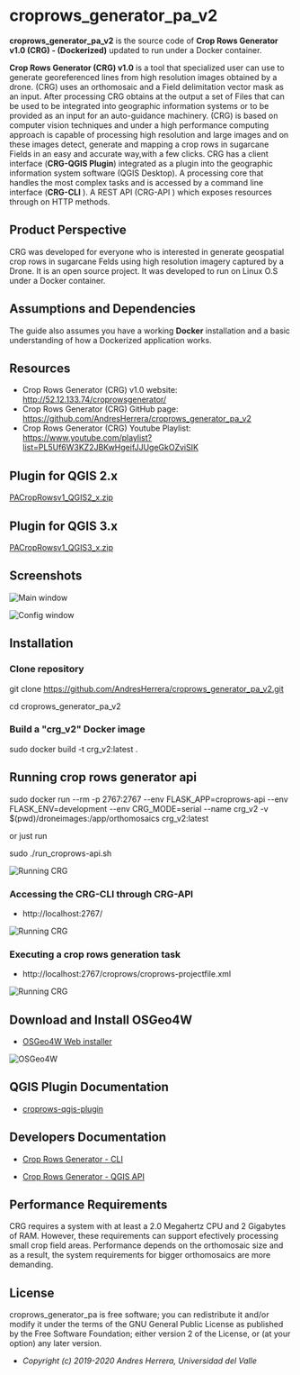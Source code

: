 # croprows_generator_pa_v2

**croprows_generator_pa_v2** is the source code of **Crop Rows Generator v1.0 (CRG) - (Dockerized)**  updated to run under a Docker container.

**Crop Rows Generator (CRG) v1.0** is a tool that specialized user can use to generate georeferenced lines from high resolution images obtained by a drone. (CRG) uses an orthomosaic and a Field delimitation vector mask as an input. After processing CRG obtains at the output a set of Files that can be used to be integrated into geographic information systems or to be provided as an input for an auto-guidance machinery. (CRG) is based on computer vision techniques and under a high performance computing approach is capable of processing high resolution and large images and on these images detect, generate and mapping a crop rows in sugarcane Fields in an easy and accurate way,with a few clicks. CRG has a client interface (**CRG-QGIS Plugin**) integrated as a plugin into the geographic information system software (QGIS Desktop). A processing core that handles the most complex tasks and is accessed by a command line interface (**CRG-CLI** ). A REST API (CRG-API ) which exposes resources through on HTTP methods.

## Product Perspective

CRG was developed for everyone who is interested in generate geospatial crop rows in sugarcane Felds using high resolution imagery captured by a Drone. It is an open source project. It was developed to run on Linux O.S under a Docker container.

## Assumptions and Dependencies

The guide also assumes you have a working **Docker**  installation and a basic understanding of how a Dockerized application works.

## Resources

- Crop Rows Generator (CRG) v1.0 website:
http://52.12.133.74/croprowsgenerator/
- Crop Rows Generator (CRG) GitHub page:
https://github.com/AndresHerrera/croprows_generator_pa_v2
- Crop Rows Generator (CRG) Youtube Playlist:
https://www.youtube.com/playlist?list=PL5Uf6W3KZ2JBKwHgeifJJUgeGkOZviSIK

## Plugin for QGIS 2.x

[PACropRowsv1_QGIS2_x.zip](croprows-qgis-plugin/PACropRowsv1_QGIS2_x.zip)

## Plugin for QGIS 3.x

[PACropRowsv1_QGIS3_x.zip](croprows-qgis-plugin/PACropRowsv1_QGIS3_x.zip)

## Screenshots 
![Main window](screenshot1.png)

![Config window](screenshot2.png)

## Installation

### Clone repository

git clone https://github.com/AndresHerrera/croprows_generator_pa_v2.git

cd croprows_generator_pa_v2

### Build a "crg_v2" Docker image 

sudo docker build -t crg_v2:latest .

## Running crop rows generator api

sudo docker run --rm -p 2767:2767 --env FLASK_APP=croprows-api --env FLASK_ENV=development --env CRG_MODE=serial --name crg_v2 -v $(pwd)/droneimages:/app/orthomosaics crg_v2:latest

or just run 

sudo ./run_croprows-api.sh

![Running CRG](screenshot3.png)

### Accessing the CRG-CLI through CRG-API

* http://localhost:2767/

![Running CRG](screenshot4.png)

### Executing a crop rows generation task

* http://localhost:2767/croprows/croprows-projectfile.xml

![Running CRG](screenshot5.png)

## Download and Install OSGeo4W

- [OSGeo4W Web installer](http://download.osgeo.org/osgeo4w/osgeo4w-setup-x86_64.exe)

![OSGeo4W](screenshot6.png)

## QGIS Plugin Documentation

- [croprows-qgis-plugin](croprows-qgis-plugin/README.md)

## Developers Documentation

- [Crop Rows Generator - CLI](http://52.12.133.74/croprowsgenerator/crg_cli/html/index.html)

- [Crop Rows Generator - QGIS API](http://52.12.133.74/croprowsgenerator/crg_plugin/html/index.html)

## Performance Requirements

CRG requires a system with at least a 2.0 Megahertz CPU and 2 Gigabytes of RAM. However, these requirements can support efectively processing small crop field areas. Performance depends on the orthomosaic size and as a result, the system requirements for bigger orthomosaics are more demanding.

## License

croprows_generator_pa is free software; you can redistribute it and/or modify it under the terms of the GNU General Public License as published by the Free Software Foundation; either version 2 of the License, or (at your option) any later version.

* <em>Copyright (c) 2019-2020 Andres Herrera, Universidad del Valle</em>
